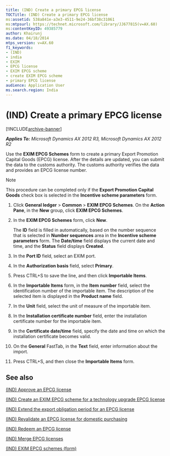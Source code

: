 ```yaml
---
title: (IND) Create a primary EPCG license
TOCTitle: (IND) Create a primary EPCG license
ms:assetid: 538a841e-a3e3-4511-9e24-36bf38c31061
ms:mtpsurl: https://technet.microsoft.com/library/JJ677815(v=AX.60)
ms:contentKeyID: 49385779
author: Khairunj
ms.date: 04/18/2014
mtps_version: v=AX.60
f1_keywords:
- (IND)
- india
- EXIM
- EPCG license
- EXIM EPCG scheme
- create EXIM EPCG scheme
- primary EPCG license
audience: Application User
ms.search.region: India
---
```


# (IND) Create a primary EPCG license 


[!INCLUDE[archive-banner](includes/archive-banner.md)]


_**Applies To:** Microsoft Dynamics AX 2012 R3, Microsoft Dynamics AX 2012 R2_

Use the **EXIM EPCG Schemes** form to create a primary Export Promotion Capital Goods (EPCG) license. After the details are updated, you can submit the data to the customs authority. The customs authority verifies the data and provides an EPCG license number.


> [!NOTE]
> <P>This procedure can be completed only if the <STRONG>Export Promotion Capital Goods</STRONG> check box is selected in the <STRONG>Incentive scheme parameters</STRONG> form.</P>



1.  Click **General ledger** \> **Common** \> **EXIM EPCG Schemes**. On the **Action Pane**, in the **New** group, click **EXIM EPCG Schemes**.

2.  In the **EXIM EPCG Schemes** form, click **New**.
    
    The **ID** field is filled in automatically, based on the number sequence that is selected in **Number sequences** area in the **Incentive scheme parameters** form. The **Date/time** field displays the current date and time, and the **Status** field displays **Created**.

3.  In the **Port ID** field, select an EXIM port.

4.  In the **Authorization basis** field, select **Primary**.

5.  Press CTRL+S to save the line, and then click **Importable Items**.

6.  In the **Importable Items** form, in the **Item number** field, select the identification number of the importable item. The description of the selected item is displayed in the **Product name** field.

7.  In the **Unit** field, select the unit of measure of the importable item.

8.  In the **Installation certificate number** field, enter the installation certificate number for the importable item.

9.  In the **Certificate date/time** field, specify the date and time on which the installation certificate becomes valid.

10. On the **General** FastTab, in the **Text** field, enter information about the import.

11. Press CTRL+S, and then close the **Importable Items** form.

## See also

[(IND) Approve an EPCG license](ind-approve-an-epcg-license.md)

[(IND) Create an EXIM EPCG scheme for a technology upgrade EPCG license](ind-create-an-exim-epcg-scheme-for-a-technology-upgrade-epcg-license.md)

[(IND) Extend the export obligation period for an EPCG license](ind-extend-the-export-obligation-period-for-an-epcg-license.md)

[(IND) Revalidate an EPCG license for domestic purchasing](ind-revalidate-an-epcg-license-for-domestic-purchasing.md)

[(IND) Redeem an EPCG license](ind-redeem-an-epcg-license.md)

[(IND) Merge EPCG licenses](ind-merge-epcg-licenses.md)

[(IND) EXIM EPCG schemes (form)](https://technet.microsoft.com/library/jj677817\(v=ax.60\))

  


